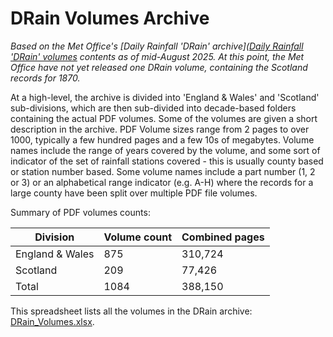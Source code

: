 # DRain Volumes Archive

*Based on the Met Office's [Daily Rainfall 'DRain' archive]([Daily Rainfall 'DRain' volumes](https://digital.nmla.metoffice.gov.uk/index.php?name=SO_9903efdf-7f99-4cae-a723-8b3f426eea20) contents as of mid-August 2025.*
*At this point, the Met Office have not yet released one DRain volume, containing the Scotland records for 1870.* 

At a high-level, the archive is divided into 'England & Wales' and 'Scotland' sub-divisions, which are then sub-divided into decade-based folders containing the actual PDF volumes. Some of the volumes are given a 
short description in the archive. PDF Volume sizes range from 2 pages to over 1000, typically a few hundred pages and a few 10s of megabytes. Volume names include the range of years covered by the volume, and some sort of indicator of the set 
of rainfall stations covered - this is usually county based or station number based. Some volume names include a part number (1, 2 or 3) or an alphabetical range indicator (e.g. A-H) where the records for a large
county have been split over multiple PDF file volumes.

Summary of PDF volumes counts:

|Division|Volume count|Combined pages|
|--------|------------|--------------|
|England & Wales|875|310,724|
|Scotland|209|77,426|
|Total|1084|388,150|


This spreadsheet lists all the volumes in the DRain archive: [DRain_Volumes.xlsx](DRain_Volumes.xlsx). 

